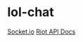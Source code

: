 # lol-chat

[Socket.io](https://socket.io/get-started/chat)
[Riot API Docs](https://developer.riotgames.com/api-methods/)

